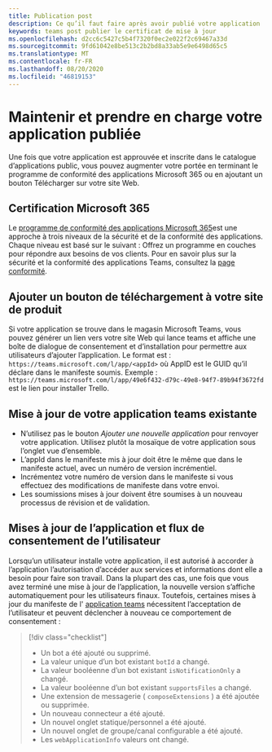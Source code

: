 ```yaml
---
title: Publication post
description: Ce qu’il faut faire après avoir publié votre application
keywords: teams post publier le certificat de mise à jour
ms.openlocfilehash: d2cc6c5427c5b4f7320f0ec2e022f2c69467a33d
ms.sourcegitcommit: 9fd61042e8be513c2b2bd8a33ab5e9e6498d65c5
ms.translationtype: MT
ms.contentlocale: fr-FR
ms.lasthandoff: 08/20/2020
ms.locfileid: "46819153"
---
```

# <a name="maintain-and-support-your-published-app"></a>Maintenir et prendre en charge votre application publiée 

Une fois que votre application est approuvée et inscrite dans le catalogue d’applications public, vous pouvez augmenter votre portée en terminant le programme de conformité des applications Microsoft 365 ou en ajoutant un bouton Télécharger sur votre site Web.

## <a name="microsoft-365-certified"></a>Certification Microsoft 365

Le [programme de conformité des applications Microsoft 365](./application-certification.md)est une approche à trois niveaux de la sécurité et de la conformité des applications. Chaque niveau est basé sur le suivant : Offrez un programme en couches pour répondre aux besoins de vos clients. Pour en savoir plus sur la sécurité et la conformité des applications Teams, consultez la [page conformité](https://docs.microsoft.com/microsoft-365-app-certification/teams/teams-apps).

## <a name="add-a-download-button-to-your-product-site"></a>Ajouter un bouton de téléchargement à votre site de produit

Si votre application se trouve dans le magasin Microsoft Teams, vous pouvez générer un lien vers votre site Web qui lance teams et affiche une boîte de dialogue de consentement et d’installation pour permettre aux utilisateurs d’ajouter l’application.
Le format est :  `https://teams.microsoft.com/l/app/<appId>` où AppID est le GUID qu’il déclare dans le manifeste soumis.
Exemple : `https://teams.microsoft.com/l/app/49e6f432-d79c-49e8-94f7-89b94f3672fd` est le lien pour installer Trello.

## <a name="updating-your-existing-teams-app"></a>Mise à jour de votre application teams existante

* N’utilisez pas le bouton *Ajouter une nouvelle application* pour renvoyer votre application. Utilisez plutôt la mosaïque de votre application sous l’onglet vue d’ensemble.
* L’appId dans le manifeste mis à jour doit être le même que dans le manifeste actuel, avec un numéro de version incrémentiel.
* Incrémentez votre numéro de version dans le manifeste si vous effectuez des modifications de manifeste dans votre envoi.
* Les soumissions mises à jour doivent être soumises à un nouveau processus de révision et de validation.

## <a name="app-updates-and-the-user-consent-flow"></a>Mises à jour de l’application et flux de consentement de l’utilisateur

Lorsqu’un utilisateur installe votre application, il est autorisé à accorder à l’application l’autorisation d’accéder aux services et informations dont elle a besoin pour faire son travail. Dans la plupart des cas, une fois que vous avez terminé une mise à jour de l’application, la nouvelle version s’affiche automatiquement pour les utilisateurs finaux. Toutefois, certaines mises à jour du manifeste de l' [application teams](../../../../resources/schema/manifest-schema.md) nécessitent l’acceptation de l’utilisateur et peuvent déclencher à nouveau ce comportement de consentement :

 >[!div class="checklist"]
>
> * Un bot a été ajouté ou supprimé.
> * La valeur unique d’un bot existant `botId` a changé.
> * La valeur booléenne d’un bot existant `isNotificationOnly` a changé.
> * La valeur booléenne d’un bot existant `supportsFiles` a changé.
> * Une extension de messagerie ( `composeExtensions` ) a été ajoutée ou supprimée.
> * Un nouveau connecteur a été ajouté.
> * Un nouvel onglet statique/personnel a été ajouté.
> * Un nouvel onglet de groupe/canal configurable a été ajouté.
> * Les `webApplicationInfo` valeurs ont changé.
>
